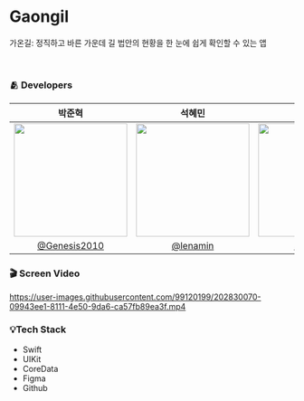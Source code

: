 # Gaongil
가온길: 정직하고 바른 가운데 길
법안의 현황을 한 눈에 쉽게 확인할 수 있는 앱

<br/>

### 🫂 Developers

|박준혁|석혜민|오세익|
|:-:|:-:|:-:|
|<img src="https://github.com/Genesis2010.png" width="200">|<img src="https://github.com/lenamin.png" width="200">|<img src="https://github.com/glitterer.png" width="200">|
|[@Genesis2010](https://github.com/Genesis2010)|[@lenamin](https://github.com/lenamin)|[@glitterer](https://github.com/glitterer)|



### 🎬 Screen Video
https://user-images.githubusercontent.com/99120199/202830070-09943ee1-8111-4e50-9da6-ca57fb89ea3f.mp4



### 💡Tech Stack 
- Swift 
- UIKit 
- CoreData 
- Figma 
- Github 

